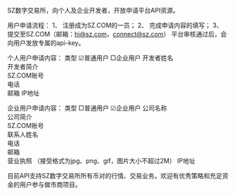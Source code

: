 SZ数字交易所，向个人及企业开发者，开放申请平台API资源。

用户申请流程：
1、	注册成为SZ.COM的一员；
2、  完成申请内容的填写；
3、	提交至SZ.COM（邮箱：hi@sz.com，connect@sz.com）
平台审核通过后，会向用户发放专属的api-key。

个人用户申请内容：
类型	☑普通用户    □企业用户
开发者姓名	
开发者简介	
SZ.COM账号	
电话	
邮箱
IP地址

企业用户申请内容：
类型	□普通用户     ☑企业用户
公司名称	
公司简介	
SZ.COM账号	
联系人姓名	
电话	
邮箱	
营业执照	（接受格式为jpg、png、gif，图片大小不超过2M）
IP地址

目前API支持SZ数字交易所所有币对的行情、交易业务。欢迎有优秀策略和充足资金的用户参与做市商项目。
